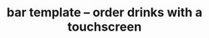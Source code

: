 ---
layout: article
title: bar template – order drinks with a touchscreen
description: 
  - This template makes it possible to provide a touchscreen on every table within a bar or restaurant and let customers order with a simple touch. All orders will then be sent to a given e-mail address.
lang: en
weight: 800
isDraft: true
ref: Bar-Table-Order-Touchscreen
category:
  - Interaction
  - Misc
image: Bar-Table-Order-Touchscreen.png
image_thumbnail: Bar-Table-Order-Touchscreen_thumbnail.png
download: Bar-Table-Order-Touchscreen.pbmx
overview_description:
overview_benefits:
overview_data_sources:
---